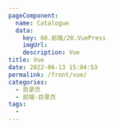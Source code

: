 ```yaml
---
pageComponent:
  name: Catalogue
  data:
    key: 60.前端/20.VuePress
    imgUrl:
    description: Vue
title: Vue
date: 2022-06-13 15:04:53
permalink: /front/vue/
categories:
  - 目录页
  - 前端-目录页
tags:
  - 
---
```

